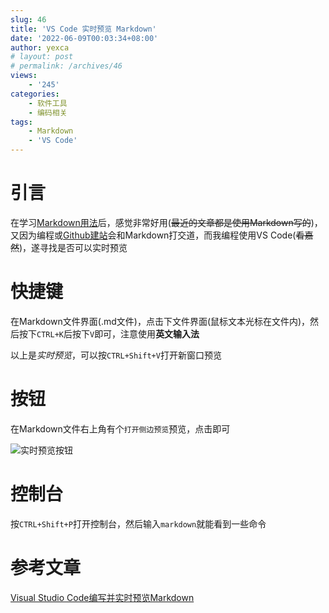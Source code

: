 ```yaml
---
slug: 46
title: 'VS Code 实时预览 Markdown'
date: '2022-06-09T00:03:34+08:00'
author: yexca
# layout: post
# permalink: /archives/46
views:
    - '245'
categories:
    - 软件工具
    - 编码相关
tags:
    - Markdown
    - 'VS Code'
---
```


# 引言

在学习[Markdown用法](https://yexca.xyz/index.php/2022/05/28/markdown%e7%ae%80%e6%98%93%e5%85%a5%e9%97%a8%e5%ad%a6%e4%b9%a0%e7%ac%94%e8%ae%b0/)后，感觉非常好用(~~最近的文章都是使用Markdown写的~~)，又因为编程或[Github建站](https://yexca.xyz/index.php/2022/05/28/github-pages%e5%bb%ba%e7%ab%99%e5%8f%8a%e8%87%aa%e5%ae%9a%e4%b9%89%e5%9f%9f%e5%90%8d/)会和Markdown打交道，而我编程使用VS Code(~~看嘉然~~)，遂寻找是否可以实时预览

# 快捷键

在Markdown文件界面(.md文件)，点击下文件界面(鼠标文本光标在文件内)，然后按下`CTRL+K`后按下`V`即可，注意使用**英文输入法**

以上是*实时预览*，可以按`CTRL+Shift+V`打开新窗口预览

# 按钮

在Markdown文件右上角有个`打开侧边预览`预览，点击即可

![实时预览按钮](https://cdn.jsdelivr.net/gh/yexca/picx-images-hosting@master/2022/06-VsCode-嘉然/image.2x0ji2pjqik0.webp)

# 控制台

按`CTRL+Shift+P`打开控制台，然后输入`markdown`就能看到一些命令

# 参考文章

[Visual Studio Code编写并实时预览Markdown](https://blog.csdn.net/supergao222/article/details/78596704)